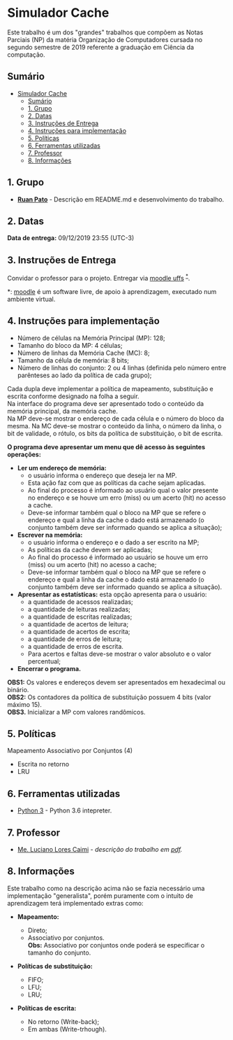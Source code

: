 # Simulador Cache #

Este trabalho é um dos "grandes" trabalhos que compõem as Notas Parciais (NP) da matéria Organização de Computadores cursada no segundo semestre de 2019 referente a graduação em Ciência da computação.

## Sumário ##

- [Simulador Cache](#simulador-cache)
  - [Sumário](#sum%c3%a1rio)
  - [1. Grupo](#1-grupo)
  - [2. Datas](#2-datas)
  - [3. Instruções de Entrega](#3-instru%c3%a7%c3%b5es-de-entrega)
  - [4. Instruções para implementação](#4-instru%c3%a7%c3%b5es-para-implementa%c3%a7%c3%a3o)
  - [5. Políticas](#5-pol%c3%adticas)
  - [6. Ferramentas utilizadas](#6-ferramentas-utilizadas)
  - [7. Professor](#7-professor)
  - [8. Informações](#8-informa%c3%a7%c3%b5es)

## 1. Grupo ##

- **[Ruan Pato](https://github.com/ruanpato)** - Descrição em README.md e desenvolvimento do trabalho.  

## 2. Datas ##

**Data de entrega:** 09/12/2019 23:55 (UTC-3)  

## 3. Instruções de Entrega ##

Convidar o professor para o projeto.
Entregar via [moodle uffs](https://moodle-academico.uffs.edu.br) <sup>[*](#moodle-footnote)</sup>.

<a name="moodle-footnote">*</a>: [moodle](https://moodle.org/) é um software livre, de apoio à aprendizagem, executado num ambiente virtual.

## 4. Instruções para implementação ##

- Número de células na Memória Principal (MP): 128;
- Tamanho do bloco da MP: 4 células;
- Número de linhas da Memória Cache (MC): 8;
- Tamanho da célula de memória: 8 bits;
- Número de linhas do conjunto: 2 ou 4 linhas (definida pelo número entre parênteses ao lado da política de cada grupo);  

Cada dupla deve implementar a política de mapeamento, substituição e escrita conforme designado na folha a seguir.  
Na interface do programa deve ser apresentado todo o conteúdo da memória principal, da memória cache.  
Na MP deve-se mostrar o endereço de cada célula e o número do bloco da mesma. 
Na MC deve-se mostrar o conteúdo da linha, o número da linha, o bit de validade, o rótulo, os bits da política de substituição, o bit de escrita.  

**O programa deve apresentar um menu que dê acesso às seguintes operações:**  

- **Ler um endereço de memória:**
  - o usuário informa o endereço que deseja ler na MP.
  - Esta ação faz com que as políticas da cache sejam aplicadas.
  - Ao final do processo é informado ao usuário qual o valor presente no endereço e se houve um erro (miss) ou um acerto (hit) no acesso a cache.
  - Deve-se informar também qual o bloco na MP que se refere o endereço e qual a linha da cache o dado está armazenado (o conjunto também deve ser informado quando se aplica a situação);
- **Escrever na memória:**
  - o usuário informa o endereço e o dado a ser escrito na MP;
  - As políticas da cache devem ser aplicadas;
  - Ao final do processo é informado ao usuário se houve um erro (miss) ou um acerto (hit) no acesso a cache;
  - Deve-se informar também qual o bloco na MP que se refere o endereço e qual a linha da cache o dado está armazenado (o conjunto também deve ser informado quando se aplica a situação).
- **Apresentar as estatísticas:** esta opção apresenta para o usuário:
  - a quantidade de acessos realizadas;
  - a quantidade de leituras realizadas;
  - a quantidade de escritas realizadas;
  - a quantidade de acertos de leitura;
  - a quantidade de acertos de escrita;
  - a quantidade de erros de leitura;
  - a quantidade de erros de escrita.
  - Para acertos e faltas deve-se mostrar o valor absoluto e o valor percentual;
- **Encerrar o programa.**  

**OBS1:** Os valores e endereços devem ser apresentados em hexadecimal ou binário.  
**OBS2:** Os contadores da política de substituição possuem 4 bits (valor máximo 15).  
**OBS3.** Inicializar a MP com valores randômicos.  

## 5. Políticas ##

Mapeamento Associativo por Conjuntos (4)

- Escrita no retorno
- LRU

## 6. Ferramentas utilizadas ##

- [Python 3](https://www.python.org) - Python 3.6 intepreter.

## 7. Professor ##

- [Me. Luciano Lores Caimi](https://github.com/lcaimi) - *descrição do trabalho em [pdf](https://github.com/ruanpato/gex612/tree/master/simulador_cache/Trabalho_Mapeamento_MP-Cache.pdf).*

## 8. Informações ##

Este trabalho como na descrição acima não se fazia necessário uma implementação "generalista", porém puramente com o intuito de aprendizagem terá implementado extras como:

- **Mapeamento:**
  - Direto;
  - Associativo por conjuntos.  
**Obs:** Associativo por conjuntos onde poderá se especificar o tamanho do conjunto.

- **Políticas de substituição:**
  - FIFO;
  - LFU;
  - LRU;

- **Políticas de escrita:**
  - No retorno (Write-back);
  - Em ambas (Write-trhough).
